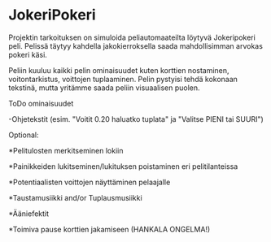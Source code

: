 # JokeriPokeri

Projektin tarkoituksen on simuloida peliautomaateilta löytyvä Jokeripokeri peli. Pelissä täytyy kahdella jakokierroksella saada mahdollisimman arvokas pokeri käsi.

Peliin kuuluu kaikki pelin ominaisuudet kuten korttien nostaminen, voitontarkistus, voittojen tuplaaminen. Pelin pystyisi tehdä kokonaan tekstinä, mutta yritämme saada peliin visuaalisen puolen.

ToDo ominaisuudet

-Ohjetekstit (esim. "Voitit 0.20 haluatko tuplata" ja "Valitse PIENI tai SUURI")

Optional:

*Pelitulosten merkitseminen lokiin

*Painikkeiden lukitseminen/lukituksen poistaminen eri pelitilanteissa

*Potentiaalisten voittojen näyttäminen pelaajalle

*Taustamusiikki and/or Tuplausmusiikki

*Ääniefektit

*Toimiva pause korttien jakamiseen (HANKALA ONGELMA!)
